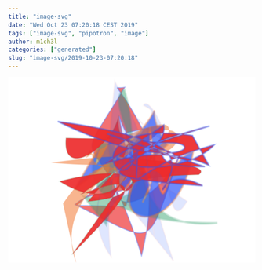 ```yaml
---
title: "image-svg"
date: "Wed Oct 23 07:20:18 CEST 2019"
tags: ["image-svg", "pipotron", "image"]
author: m1ch3l
categories: ["generated"]
slug: "image-svg/2019-10-23-07:20:18"
---
```


![](image.svg)
